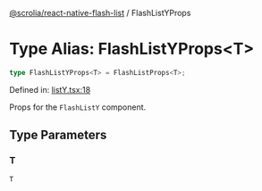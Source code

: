 [@scrolia/react-native-flash-list](../README.md) / FlashListYProps

# Type Alias: FlashListYProps\<T\>

```ts
type FlashListYProps<T> = FlashListProps<T>;
```

Defined in: [listY.tsx:18](https://github.com/alpheustangs/scrolia/blob/e478c3598c4b753ead9de3dc691e6078680b80a3/packages/react-native-flash-list/src/listY.tsx#L18)

Props for the `FlashListY` component.

## Type Parameters

### T

`T`
